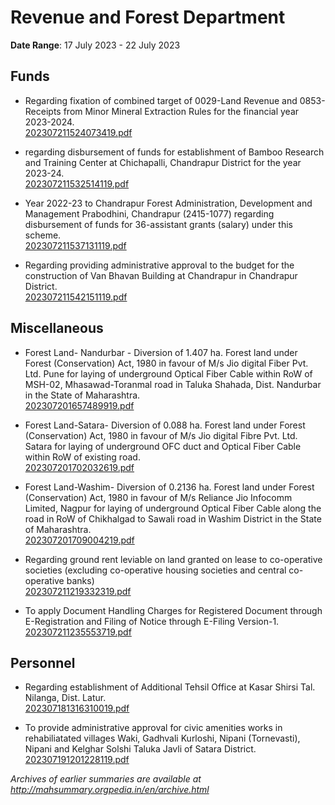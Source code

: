 # Revenue and Forest Department

**Date Range**: 17 July 2023 - 22 July 2023


## Funds
- Regarding fixation of combined target of 0029-Land Revenue and 0853-Receipts from Minor Mineral Extraction Rules for the financial year 2023-2024.\
  [202307211524073419.pdf](https://gr.maharashtra.gov.in/Site/Upload/Government%20Resolutions/English/202307211524073419.pdf)

- regarding disbursement of funds for establishment of Bamboo Research and Training Center at Chichapalli, Chandrapur District for the year 2023-24.\
  [202307211532514119.pdf](https://gr.maharashtra.gov.in/Site/Upload/Government%20Resolutions/English/202307211532514119.pdf)

- Year 2022-23 to Chandrapur Forest Administration, Development and Management Prabodhini, Chandrapur (2415-1077) regarding disbursement of funds for 36-assistant grants (salary) under this scheme.\
  [202307211537131119.pdf](https://gr.maharashtra.gov.in/Site/Upload/Government%20Resolutions/English/202307211537131119.pdf)

- Regarding providing administrative approval to the budget for the construction of Van Bhavan Building at Chandrapur in Chandrapur District.\
  [202307211542151119.pdf](https://gr.maharashtra.gov.in/Site/Upload/Government%20Resolutions/English/202307211542151119.pdf)

## Miscellaneous
- Forest Land- Nandurbar - Diversion of 1.407 ha. Forest land under Forest (Conservation) Act, 1980 in favour of M/s Jio digital Fiber Pvt. Ltd. Pune for laying of underground Optical Fiber Cable within RoW of MSH-02, Mhasawad-Toranmal road in Taluka Shahada, Dist. Nandurbar in the State of Maharashtra.\
  [202307201657489919.pdf](https://gr.maharashtra.gov.in/Site/Upload/Government%20Resolutions/English/202307201657489919.pdf)

- Forest Land-Satara- Diversion of 0.088 ha. Forest land under Forest (Conservation) Act, 1980 in favour of M/s Jio digital Fibre Pvt. Ltd. Satara for laying of underground OFC duct and Optical Fiber Cable within RoW of existing road.\
  [202307201702032619.pdf](https://gr.maharashtra.gov.in/Site/Upload/Government%20Resolutions/English/202307201702032619.pdf)

- Forest Land-Washim- Diversion of 0.2136 ha. Forest land under Forest (Conservation) Act, 1980 in favour of M/s Reliance Jio Infocomm Limited, Nagpur for laying of underground Optical Fiber Cable along the road in RoW of Chikhalgad to Sawali road in Washim District in the State of Maharashtra.\
  [202307201709004219.pdf](https://gr.maharashtra.gov.in/Site/Upload/Government%20Resolutions/English/202307201709004219.pdf)

- Regarding ground rent leviable on land granted on lease to co-operative societies (excluding co-operative housing societies and central co-operative banks)\
  [202307211219332319.pdf](https://gr.maharashtra.gov.in/Site/Upload/Government%20Resolutions/English/202307211219332319.pdf)

- To apply Document Handling Charges for Registered Document through E-Registration and Filing of Notice through E-Filing Version-1.\
  [202307211235553719.pdf](https://gr.maharashtra.gov.in/Site/Upload/Government%20Resolutions/English/202307211235553719.pdf)

## Personnel
- Regarding establishment of Additional Tehsil Office at Kasar Shirsi Tal. Nilanga, Dist. Latur.\
  [202307181316310019.pdf](https://gr.maharashtra.gov.in/Site/Upload/Government%20Resolutions/English/202307181316310019.pdf)

- To provide administrative approval for civic amenities works in rehabiliatated villages Waki, Gadhvali Kurloshi, Nipani (Tornevasti), Nipani and Kelghar Solshi Taluka Javli of Satara District.\
  [202307191201228119.pdf](https://gr.maharashtra.gov.in/Site/Upload/Government%20Resolutions/English/202307191201228119.pdf)


*Archives of earlier summaries are available at http://mahsummary.orgpedia.in/en/archive.html*